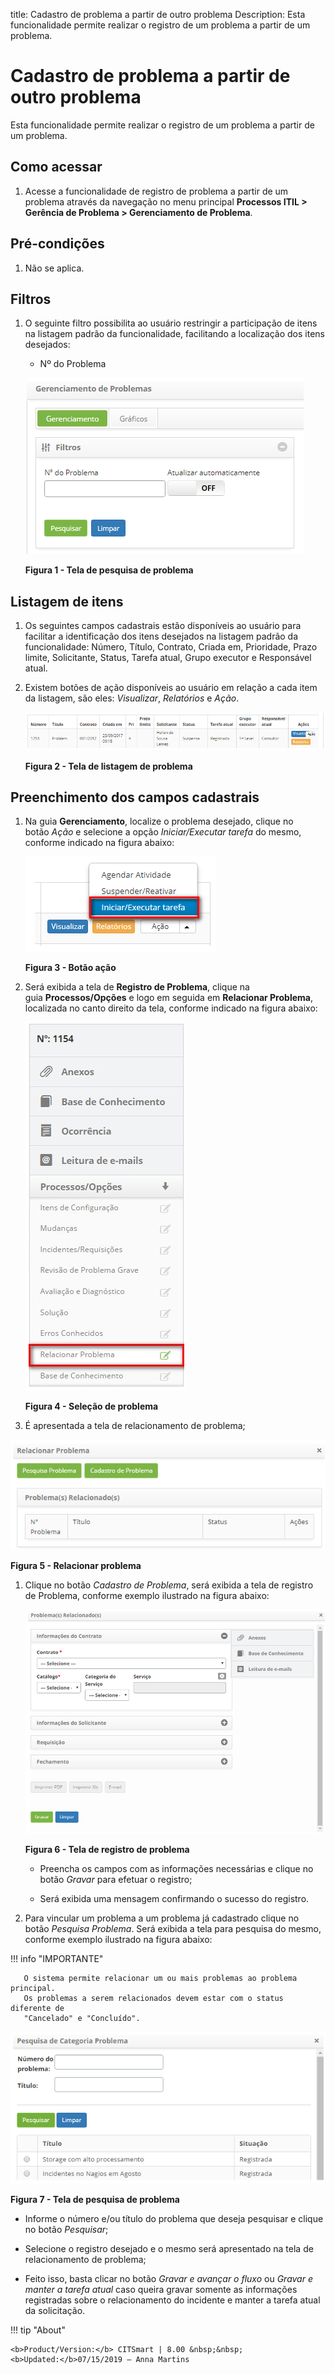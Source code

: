 title: Cadastro de problema a partir de outro problema
Description: Esta funcionalidade permite realizar o registro de um problema a
partir de um problema.

# Cadastro de problema a partir de outro problema

Esta funcionalidade permite realizar o registro de um problema a partir de um
problema.

Como acessar
------------

1.  Acesse a funcionalidade de registro de problema a partir de um problema
    através da navegação no menu principal **Processos ITIL > Gerência de
    Problema > Gerenciamento de Problema**.

Pré-condições
-------------

1.  Não se aplica.

Filtros
-------

1.  O seguinte filtro possibilita ao usuário restringir a participação de itens
    na listagem padrão da funcionalidade, facilitando a localização dos itens
    desejados:

    -  Nº do Problema

    ![Criar](images/another-1.png)
    
    **Figura 1 - Tela de pesquisa de problema**

Listagem de itens
-----------------

1.  Os seguintes campos cadastrais estão disponíveis ao usuário para facilitar a
    identificação dos itens desejados na listagem padrão da
    funcionalidade: Número, Título, Contrato, Criada em, Prioridade, Prazo
    limite, Solicitante, Status, Tarefa atual, Grupo
    executor e Responsável atual.

2.  Existem botões de ação disponíveis ao usuário em relação a cada item da
    listagem, são eles: *Visualizar*, *Relatórios* e *Ação*.

    ![Criar](images/another-2.png)

    **Figura 2 - Tela de listagem de problema**

Preenchimento dos campos cadastrais
-----------------------------------

1.  Na guia **Gerenciamento**, localize o problema desejado, clique no
    botão *Ação* e selecione a opção *Iniciar/Executar tarefa* do mesmo,
    conforme indicado na figura abaixo:

    ![Criar](images/another-3.png)
    
    **Figura 3 - Botão ação**

1.  Será exibida a tela de **Registro de Problema**, clique na
    guia **Processos/Opções** e logo em seguida em **Relacionar Problema**,
    localizada no canto direito da tela, conforme indicado na figura abaixo:

    ![Criar](images/another-4.png)

    **Figura 4 - Seleção de problema**

1.  É apresentada a tela de relacionamento de problema;

   ![Criar](images/another-5.png)
   
   **Figura 5 - Relacionar problema**

1.  Clique no botão *Cadastro de Problema*, será exibida a tela de registro de
    Problema, conforme exemplo ilustrado na figura abaixo:

    ![Criar](images/another-6.png)

    **Figura 6 - Tela de registro de problema**

    -  Preencha os campos com as informações necessárias e clique no
    botão *Gravar* para efetuar o registro;

    -  Será exibida uma mensagem confirmando o sucesso do registro.

1.  Para vincular um problema a um problema já cadastrado clique no
    botão *Pesquisa Problema*. Será exibida a tela para pesquisa do mesmo,
    conforme exemplo ilustrado na figura abaixo:

   !!! info "IMPORTANTE"

       O sistema permite relacionar um ou mais problemas ao problema principal.
       Os problemas a serem relacionados devem estar com o status diferente de
       "Cancelado" e "Concluído".

   ![Criar](images/another-7.png)
   
   **Figura 7 - Tela de pesquisa de problema**

   -  Informe o número e/ou título do problema que deseja pesquisar e clique no
    botão *Pesquisar*;

   -  Selecione o registro desejado e o mesmo será apresentado na tela de
    relacionamento de problema;

   -  Feito isso, basta clicar no botão *Gravar e avançar o fluxo* ou *Gravar e
    manter a tarefa atual* caso queira gravar somente as informações registradas
    sobre o relacionamento do incidente e manter a tarefa atual da solicitação.


!!! tip "About"

    <b>Product/Version:</b> CITSmart | 8.00 &nbsp;&nbsp;
    <b>Updated:</b>07/15/2019 – Anna Martins
